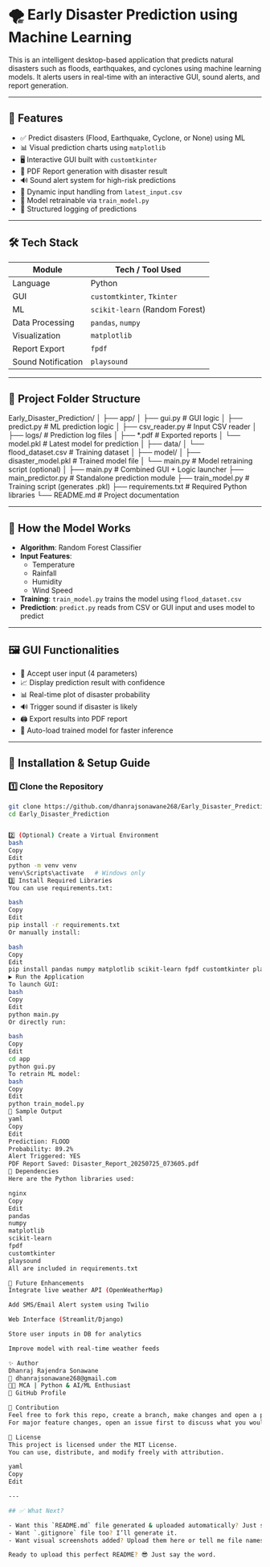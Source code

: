 # 🌪️ Early Disaster Prediction using Machine Learning

This is an intelligent desktop-based application that predicts natural disasters such as floods, earthquakes, and cyclones using machine learning models. It alerts users in real-time with an interactive GUI, sound alerts, and report generation.

---

## 🚀 Features

- ✅ Predict disasters (Flood, Earthquake, Cyclone, or None) using ML
- 📊 Visual prediction charts using `matplotlib`
- 🖥️ Interactive GUI built with `customtkinter`
- 🧾 PDF Report generation with disaster result
- 🔊 Sound alert system for high-risk predictions
- 📂 Dynamic input handling from `latest_input.csv`
- 🧠 Model retrainable via `train_model.py`
- 📁 Structured logging of predictions

---

## 🛠️ Tech Stack

| Module            | Tech / Tool Used                  |
|-------------------|-----------------------------------|
| Language          | Python                            |
| GUI               | `customtkinter`, `Tkinter`        |
| ML                | `scikit-learn` (Random Forest)    |
| Data Processing   | `pandas`, `numpy`                 |
| Visualization     | `matplotlib`                      |
| Report Export     | `fpdf`                            |
| Sound Notification| `playsound`                       |

---

## 📂 Project Folder Structure

Early_Disaster_Prediction/
│
├── app/
│ ├── gui.py # GUI logic
│ ├── predict.py # ML prediction logic
│ ├── csv_reader.py # Input CSV reader
│ ├── logs/ # Prediction log files
│ ├── *.pdf # Exported reports
│ └── model.pkl # Latest model for prediction
│
├── data/
│ └── flood_dataset.csv # Training dataset
│
├── model/
│ ├── disaster_model.pkl # Trained model file
│ └── main.py # Model retraining script (optional)
│
├── main.py # Combined GUI + Logic launcher
├── main_predictor.py # Standalone prediction module
├── train_model.py # Training script (generates .pkl)
├── requirements.txt # Required Python libraries
└── README.md # Project documentation



---

## 🧠 How the Model Works

- **Algorithm**: Random Forest Classifier
- **Input Features**:
  - Temperature
  - Rainfall
  - Humidity
  - Wind Speed
- **Training**: `train_model.py` trains the model using `flood_dataset.csv`
- **Prediction**: `predict.py` reads from CSV or GUI input and uses model to predict

---

## 🖼️ GUI Functionalities

- 🧾 Accept user input (4 parameters)
- 📈 Display prediction result with confidence
- 📊 Real-time plot of disaster probability
- 🔊 Trigger sound if disaster is likely
- 🖨️ Export results into PDF report
- 🧠 Auto-load trained model for faster inference

---

## 🧪 Installation & Setup Guide

### 1️⃣ Clone the Repository

```bash
git clone https://github.com/dhanrajsonawane268/Early_Disaster_Prediction.git
cd Early_Disaster_Prediction


2️⃣ (Optional) Create a Virtual Environment
bash
Copy
Edit
python -m venv venv
venv\Scripts\activate   # Windows only
3️⃣ Install Required Libraries
You can use requirements.txt:

bash
Copy
Edit
pip install -r requirements.txt
Or manually install:

bash
Copy
Edit
pip install pandas numpy matplotlib scikit-learn fpdf customtkinter playsound
▶️ Run the Application
To launch GUI:
bash
Copy
Edit
python main.py
Or directly run:

bash
Copy
Edit
cd app
python gui.py
To retrain ML model:
bash
Copy
Edit
python train_model.py
📸 Sample Output
yaml
Copy
Edit
Prediction: FLOOD
Probability: 89.2%
Alert Triggered: YES
PDF Report Saved: Disaster_Report_20250725_073605.pdf
📜 Dependencies
Here are the Python libraries used:

nginx
Copy
Edit
pandas
numpy
matplotlib
scikit-learn
fpdf
customtkinter
playsound
All are included in requirements.txt

📌 Future Enhancements
Integrate live weather API (OpenWeatherMap)

Add SMS/Email Alert system using Twilio

Web Interface (Streamlit/Django)

Store user inputs in DB for analytics

Improve model with real-time weather feeds

✨ Author
Dhanraj Rajendra Sonawane
📧 dhanrajsonawane268@gmail.com
🧑‍🎓 MCA | Python & AI/ML Enthusiast
🔗 GitHub Profile

📢 Contribution
Feel free to fork this repo, create a branch, make changes and open a pull request.
For major feature changes, open an issue first to discuss what you would like to change.

📜 License
This project is licensed under the MIT License.
You can use, distribute, and modify freely with attribution.

yaml
Copy
Edit

---

## ✅ What Next?

- Want this `README.md` file generated & uploaded automatically? Just say: **"generate file and upload to GitHub"**
- Want `.gitignore` file too? I’ll generate it.
- Want visual screenshots added? Upload them here or tell me file names in `assets/`.

Ready to upload this perfect README? 😎 Just say the word.

